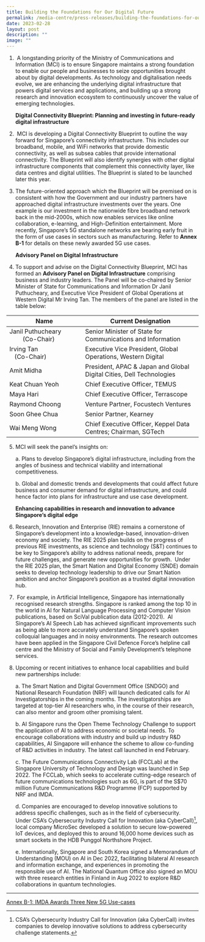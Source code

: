 ```yaml
---
title: Building the Foundations for Our Digital Future
permalink: /media-centre/press-releases/building-the-foundations-for-our-digital-future/
date: 2023-02-28
layout: post
description: ""
image: ""
---
```

1.  A longstanding priority of the Ministry of Communications and Information (MCI) is to ensure Singapore maintains a strong foundation to enable our people and businesses to seize opportunities brought about by digital developments. As technology and digitalisation needs evolve, we are enhancing the underlying digital infrastructure that powers digital services and applications, and building up a strong research and innovation ecosystem to continuously uncover the value of emerging technologies. 

    **Digital Connectivity Blueprint: Planning and investing in future-ready digital infrastructure**

2.  MCI is developing a Digital Connectivity Blueprint to outline the way forward for Singapore’s connectivity infrastructure. This includes our broadband, mobile, and WiFi networks that provide domestic connectivity, as well as subsea cables that provide international connectivity. The Blueprint will also identify synergies with other digital infrastructure components that complement this connectivity layer, like data centres and digital utilities. The Blueprint is slated to be launched later this year.

3. The future-oriented approach which the Blueprint will be premised on is consistent with how the Government and our industry partners have approached digital infrastructure investments over the years. One example is our investment in the nationwide fibre broadband network back in the mid-2000s, which now enables services like online collaboration, e-learning, and High-Definition entertainment. More recently, Singapore’s 5G standalone networks are bearing early fruit in the form of use cases in sectors such as manufacturing. Refer to **Annex B-1** for details on these newly awarded 5G use cases. 

    **Advisory Panel on Digital Infrastructure**

4. To support and advise on the Digital Connectivity Blueprint, MCI has formed an **Advisory Panel on Digital Infrastructure** comprising business and industry leaders. The Panel will be co-chaired by Senior Minister of State for Communications and Information Dr Janil Puthucheary, and Executive Vice President of Global Operations at Western Digital Mr Irving Tan. The members of the panel are listed in the table below:  

| **Name**  | **Current Designation** |
| ------------- | ------------- |
| Janil Puthucheary                   (Co-Chair) | Senior Minister of State for Communications and Information  |
| Irving Tan                            (Co-Chair) | Executive Vice President, Global Operations, Western Digital  |
| Amit Midha | President, APAC & Japan and Global Digital Cities, Dell Technologies  |
| Keat Chuan Yeoh  | Chief Executive Officer, TEMUS  |
| Maya Hari  | Chief Executive Officer, Terrascope  |
| Raymond Choong  | Venture Partner, Focustech Ventures |
| Soon Ghee Chua | Senior Partner, Kearney |
| Wai Meng Wong | Chief Executive Officer, Keppel Data Centres; Chairman, SGTech |

5. MCI will seek the panel’s insights on:

    a. Plans to develop Singapore’s digital infrastructure, including from the angles of business and technical viability and international competitiveness.  
  
    b. Global and domestic trends and developments that could affect future business and consumer demand for digital infrastructure, and could hence factor into plans for infrastructure and use case development.

    **Enhancing capabilities in research and innovation to advance Singapore’s digital edge** 

6. Research, Innovation and Enterprise (RIE) remains a cornerstone of Singapore’s development into a knowledge-based, innovation-driven economy and society. The RIE 2025 plan builds on the progress of previous RIE investments, as science and technology (S&T) continues to be key to Singapore’s ability to address national needs, prepare for future challenges, and generate new opportunities for growth.  Under the RIE 2025 plan, the Smart Nation and Digital Economy (SNDE) domain seeks to develop technology leadership to drive our Smart Nation ambition and anchor Singapore’s position as a trusted digital innovation hub.

7.  For example, in Artificial Intelligence, Singapore has internationally recognised research strengths. Singapore is ranked among the top 10 in the world in AI for Natural Language Processing and Computer Vision publications, based on SciVal publication data (2012-2021).  AI Singapore’s AI Speech Lab has achieved significant improvements such as being able to more accurately understand Singapore’s spoken colloquial languages and in noisy environments. The research outcomes have been applied in the Singapore Civil Defence Force’s helpline call centre and the Ministry of Social and Family Development’s telephone services.  

8. Upcoming or recent initiatives to enhance local capabilities and build new partnerships include: 

    a. The Smart Nation and Digital Government Office (SNDGO) and National Research Foundation (NRF) will launch dedicated calls for AI Investigatorships in the coming months. The investigatorships are targeted at top-tier AI researchers who, in the course of their research, can also mentor and groom other promising talent.

    b. AI Singapore runs the Open Theme Technology Challenge to support the application of AI to address economic or societal needs. To encourage collaborations with industry and build up industry R&D capabilities, AI Singapore will enhance the scheme to allow co-funding of R&D activities in industry. The latest call launched in end February.

    c. The Future Communications Connectivity Lab (FCCLab) at the Singapore University of Technology and Design was launched in Sep 2022. The FCCLab, which seeks to accelerate cutting-edge research of future communications technologies such as 6G, is part of the S$70 million Future Communications R&D Programme (FCP) supported by NRF and IMDA.

    d. Companies are encouraged to develop innovative solutions to address specific challenges, such as in the field of cybersecurity.  Under CSA’s Cybersecurity Industry Call for Innovation (aka CyberCall)[^1], local company MicroSec developed a solution to secure low-powered IoT devices, and deployed this to around 16,000 home devices such as smart sockets in the HDB Punggol Northshore Project. 

    e. Internationally, Singapore and South Korea signed a Memorandum of Understanding (MOU) on AI in Dec 2022, facilitating bilateral AI research and information exchange, and experiences in promoting the responsible use of AI. The National Quantum Office also signed an MOU with three research entities in Finland in Aug 2022 to explore R&D collaborations in quantum technologies. 

------------------------------------------------------------------------------------
[^1]: CSA’s Cybersecurity Industry Call for Innovation (aka CyberCall) invites companies to develop innovative solutions to address cybersecurity challenge statements.

[Annex B-1: IMDA Awards Three New 5G Use-cases](/files/Press%20Releases%202023/cos%20annex%20b-1.pdf)